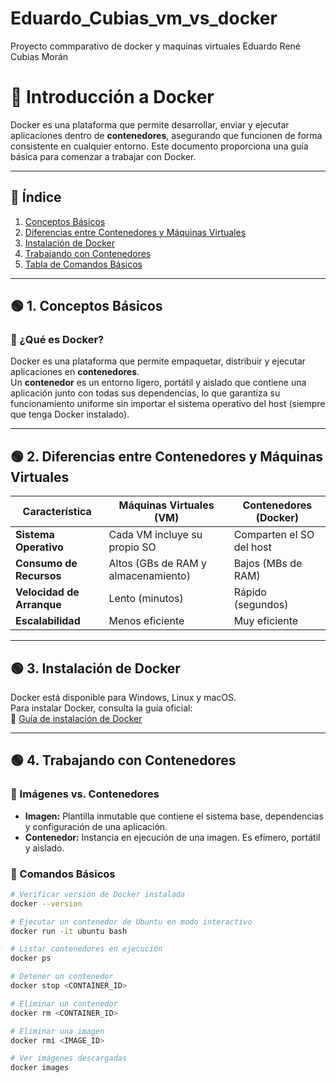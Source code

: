 # Eduardo_Cubias_vm_vs_docker
Proyecto commparativo de docker y maquinas virtuales
Eduardo René Cubias Morán

# 🐳 Introducción a Docker

Docker es una plataforma que permite desarrollar, enviar y ejecutar aplicaciones dentro de **contenedores**, asegurando que funcionen de forma consistente en cualquier entorno. Este documento proporciona una guía básica para comenzar a trabajar con Docker.

---

## 📑 Índice

1. [Conceptos Básicos](#-1-conceptos-básicos)
2. [Diferencias entre Contenedores y Máquinas Virtuales](#-2-diferencias-entre-contenedores-y-máquinas-virtuales)
3. [Instalación de Docker](#-3-instalación-de-docker)
4. [Trabajando con Contenedores](#-4-trabajando-con-contenedores)
5. [Tabla de Comandos Básicos](#-5-tabla-de-comandos-básicos)

---

## 🟢 **1. Conceptos Básicos**

### 🔸 ¿Qué es Docker?

Docker es una plataforma que permite empaquetar, distribuir y ejecutar aplicaciones en **contenedores**.  
Un **contenedor** es un entorno ligero, portátil y aislado que contiene una aplicación junto con todas sus dependencias, lo que garantiza su funcionamiento uniforme sin importar el sistema operativo del host (siempre que tenga Docker instalado).

---

## 🟢 **2. Diferencias entre Contenedores y Máquinas Virtuales**

| Característica           | Máquinas Virtuales (VM)          | Contenedores (Docker)            |
|--------------------------|----------------------------------|----------------------------------|
| **Sistema Operativo**    | Cada VM incluye su propio SO     | Comparten el SO del host         |
| **Consumo de Recursos**  | Altos (GBs de RAM y almacenamiento) | Bajos (MBs de RAM)            |
| **Velocidad de Arranque**| Lento (minutos)                  | Rápido (segundos)                |
| **Escalabilidad**        | Menos eficiente                  | Muy eficiente                    |

---

## 🟢 **3. Instalación de Docker**

Docker está disponible para Windows, Linux y macOS.  
Para instalar Docker, consulta la guía oficial:  
🔗 [Guía de instalación de Docker](https://docs.docker.com/get-docker/)

---

## 🟢 **4. Trabajando con Contenedores**

### 🔸 Imágenes vs. Contenedores

- **Imagen:** Plantilla inmutable que contiene el sistema base, dependencias y configuración de una aplicación.
- **Contenedor:** Instancia en ejecución de una imagen. Es efímero, portátil y aislado.

### 🔸 Comandos Básicos

```bash
# Verificar versión de Docker instalada
docker --version

# Ejecutar un contenedor de Ubuntu en modo interactivo
docker run -it ubuntu bash

# Listar contenedores en ejecución
docker ps

# Detener un contenedor
docker stop <CONTAINER_ID>

# Eliminar un contenedor
docker rm <CONTAINER_ID>

# Eliminar una imagen
docker rmi <IMAGE_ID>

# Ver imágenes descargadas
docker images

